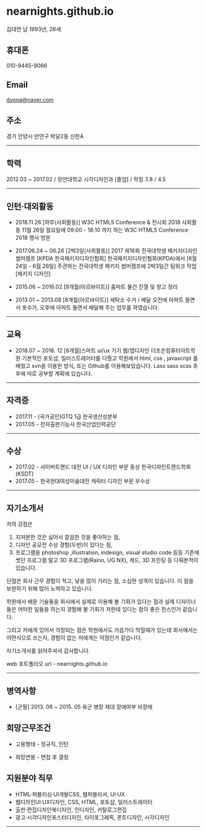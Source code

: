 # nearnights.github.io
김대연 남 1993년,  26세

## 휴대폰
010-9445-9066

## Email
dyona@naver.com

## 주소
경기 안양시 만안구 박달2동 신한A

-------------------------------------------------------------------------------------------------------------------------------

## 학력
2012.03 ~ 2017.02 / 장안대학교 시각디자인과 [졸업] / 학점 3.8 / 4.5

-------------------------------------------------------------------------------------------------------------------------------


## 인턴·대외활동
* 2018.11.26 [하루(사회활동)] W3C HTML5 Conference & 전시회 2018 사회활동
11월 26일 월요일에 09:00 - 18:10 까지 하는 W3C HTML5 Conference 2018 행사 방문

* 2017.06.24 ~ 06.26 [2박3일(사회활동)] 2017 제16회 전국대학생 패키지디자인 썸머캠프 [KPDA 한국패키지디자인협회] 
한국패키지디자인협회(KPDA)에서 [6월 24일 - 6월 26일] 주관하는 전국대학생 패키지 썸머캠프에 2박3일간 팀워크 작업 [패키지 디자인]

* 2015.06 ~ 2016.02 [9개월(아르바이트)] 홈마트
물건 진열 및 창고 정리

* 2013.01 ~ 2013.08 [8개월(아르바이트)] 세탁소 수거 / 배달 
오전에 아파트 돌면서 옷수거, 오후에 아파트 돌면서 배달해 주는 업무를 하였습니다.


-------------------------------------------------------------------------------------------------------------------------------

## 교육
* 2018.07 ~ 2018. 12 [6개월]스마트 ui/ux 기기 웹/앱디자인 더조은컴퓨터아트학원
기본적인 포토샵, 일러스트레이터를 다뤘고 학원에서 html, css , javascript 를 배웠고 svn을 이용한 방식, 또는 Github를 이용해보았습니다.
Lass sass scss 추후에 따로 공부할 계휙에 있습니다.

-------------------------------------------------------------------------------------------------------------------------------

## 자격증
* 2017.11 - (국가공인)GTQ 1급 한국생산성본부
* 2017.05 - 전자출판기능사 한국산업인력공단

-------------------------------------------------------------------------------------------------------------------------------

## 수상
* 2017.02 - 사이버트랜드 대전 UI / UX 디자인 부문 동상 한국디자인트렌드학회(KSDT)
* 2017.05 - 한국현대여성미술대전 캐릭터 디자인 부문 우수상

-------------------------------------------------------------------------------------------------------------------------------

## 자기소개서

저의 강점은
1. 지저분한 것은 싫어서 깔끔한 것을 좋아하는 점, 
2. 디자인 공모전 수상 경험(두번)이 있다는 점, 
3. 프로그램을 photoshop ,illustration, indesign, visual studio code 등등 기존에 썻던 프로그램 말고 3D 프로그램(Raino, UG NX), 캐드,
3D 프린팅 등 다뤄본적이 있습니다.

단점은 회사 근무 경험이 적고, 낯을 많이 가리는 점, 소심한 성격이 있습니다. 이 점을 보완하기 위해 많이 노력하고 있습니다.

학원에서 배운 기술들을 회사에서 실제로 이용해 볼 기회가 있다는 점과 실제 디자이너들은 어떠한 일들을 하는지 경험해 볼 기회가 저한테 있다는 
점이 좋은 찬스인거 같습니다. 

그리고 저에게 있어서 걱정되는 점은 학원에서도 가끔가다 막힐때가 있는데 회사에서는 어떤식으로 쓰는지, 경험이 없는 저에게는 약점인거 같습니다.

자기소개서를 읽어주셔셔 감사합니다.

web 포트폴리오 url - nearnights.github.io

-------------------------------------------------------------------------------------------------------------------------------

## 병역사항	
* [군필] 2013. 08 ~ 2015. 05 육군 병장 제대	장애여부	비장애

## 희망근무조건
* 고용형태 - 정규직, 인턴

* 희망연봉 - 면접 후 결정

## 지원분야 직무
* HTML·퍼블리싱·UI개발CSS, 웹퍼블리셔, UI·UX
* 웹디자인UI·UX디자인, CSS, HTML, 포토샵, 일러스트레이터
* 출판·편집디자인북디자인, 인디자인, 카탈로그편집
* 광고·시각디자인포스터디자인, 타이포그래픽, 폰트디자인, 시각디자인

-------------------------------------------------------------------------------------------------------------------------------
